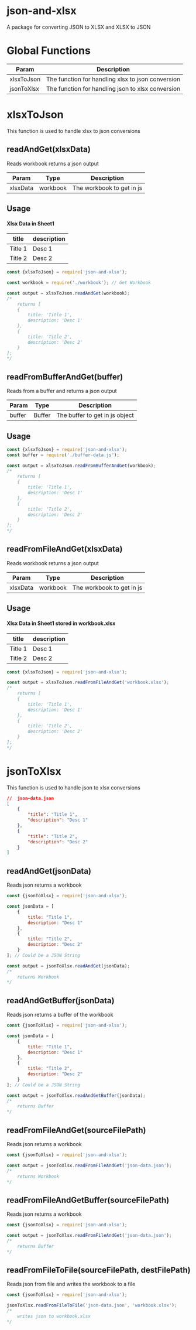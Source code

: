 # json-and-xlsx
A package for converting JSON to XLSX and XLSX to JSON

# Global Functions
| Param | Description |
| --- | --- |
| xlsxToJson | The function for handling xlsx to json conversion |
| jsonToXlsx | The function for handling json to xlsx conversion |

# xlsxToJson
This function is used to handle xlsx to json conversions

## readAndGet(xlsxData)
Reads workbook returns a json output

| Param | Type | Description |
| --- | --- | --- |
| xlsxData | workbook| The workbook to get in js |

## Usage
#### Xlsx Data in Sheet1

| title | description |
| --- | --- |
| Title 1 | Desc 1 |
| Title 2 | Desc 2 |

```javascript
const {xlsxToJson} = require('json-and-xlsx');

const workbook = require('./workbook'); // Get Workbook

const output = xlsxToJson.readAndGet(workbook);
/*
    returns [
    {
        title: 'Title 1',
        description: 'Desc 1'
    },
    {
        title: 'Title 2',
        description: 'Desc 2'
    }
];
*/
```

## readFromBufferAndGet(buffer)
Reads from a buffer and returns a json output

| Param | Type | Description |
| --- | --- | --- |
| buffer | Buffer | The buffer to get in js object |

## Usage
```javascript
const {xlsxToJson} = require('json-and-xlsx');
const buffer = require('./buffer-data.js');

const output = xlsxToJson.readFromBufferAndGet(workbook);
/*
    returns [
    {
        title: 'Title 1',
        description: 'Desc 1'
    },
    {
        title: 'Title 2',
        description: 'Desc 2'
    }
];
*/
```


## readFromFileAndGet(xlsxData)
Reads workbook returns a json output

| Param | Type | Description |
| --- | --- | --- |
| xlsxData | workbook| The workbook to get in js |

## Usage
#### Xlsx Data in Sheet1 stored in workbook.xlsx

| title | description |
| --- | --- |
| Title 1 | Desc 1 |
| Title 2 | Desc 2 |

```javascript
const {xlsxToJson} = require('json-and-xlsx');

const output = xlsxToJson.readFromFileAndGet('workbook.xlsx');
/*
    returns [
    {
        title: 'Title 1',
        description: 'Desc 1'
    },
    {
        title: 'Title 2',
        description: 'Desc 2'
    }
];
*/
```

# jsonToXlsx
This function is used to handle json to xlsx conversions

```json
//  json-data.json
[
    {
        "title": "Title 1",
        "description": "Desc 1"
    },
    {
        "title": "Title 2",
        "description": "Desc 2"
    }
]
```

## readAndGet(jsonData)
Reads json returns a workbook

```javascript
const {jsonToXlsx} = require('json-and-xlsx');

const jsonData = [
    {
        title: "Title 1",
        description: "Desc 1"
    },
    {
        title: "Title 2",
        description: "Desc 2"
    }
]; // Could be a JSON String

const output = jsonToXlsx.readAndGet(jsonData);
/*
    returns Workbook
*/
```


## readAndGetBuffer(jsonData)
Reads json returns a buffer of the workbook

```javascript
const {jsonToXlsx} = require('json-and-xlsx');

const jsonData = [
    {
        title: "Title 1",
        description: "Desc 1"
    },
    {
        title: "Title 2",
        description: "Desc 2"
    }
]; // Could be a JSON String

const output = jsonToXlsx.readAndGetBuffer(jsonData);
/*
    returns Buffer
*/
```


## readFromFileAndGet(sourceFilePath)
Reads json returns a workbook

```javascript
const {jsonToXlsx} = require('json-and-xlsx');

const output = jsonToXlsx.readFromFileAndGet('json-data.json');
/*
    returns Workbook
*/
```


## readFromFileAndGetBuffer(sourceFilePath)
Reads json returns a workbook

```javascript
const {jsonToXlsx} = require('json-and-xlsx');

const output = jsonToXlsx.readFromFileAndGet('json-data.json');
/*
    returns Buffer
*/
```


## readFromFileToFile(sourceFilePath, destFilePath)
Reads json from file and writes the workbook to a file

```javascript
const {jsonToXlsx} = require('json-and-xlsx');

jsonToXlsx.readFromFileToFile('json-data.json', 'workbook.xlsx');
/*
    writes json to workbook.xlsx
*/
```
